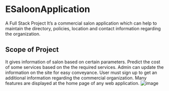 # ESaloonApplication
A Full Stack Project
It’s a commercial salon application which can help to maintain the directory, policies, location and contact information regarding the organization. 

## Scope of Project
It gives information of salon based on certain parameters.
Predict the cost of some services based on the the required services.
Admin can update the information on the site for easy conveyance.
User must sign up to get an additional information regarding the commercial organization.
Many features are displayed at the home page of any web application.
![image](https://user-images.githubusercontent.com/96413187/185862502-73b4c60d-7165-4619-bbcf-7c11cc4ceb75.png)



